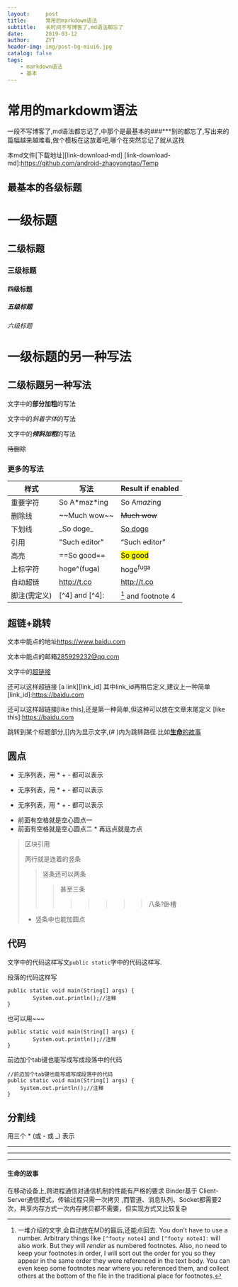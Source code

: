 ```yaml
---
layout:     post
title:      常用的markdowm语法
subtitle:   长时间不写博客了,md语法都忘了
date:       2019-03-12
author:     ZYT
header-img: img/post-bg-miui6.jpg
catalog: false
tags:
    - markdown语法
    - 基本
---
```


# 常用的markdowm语法

一段不写博客了,md语法都忘记了,中那个是最基本的###***别的都忘了,写出来的篇幅越来越难看,做个模板在这放着吧,哪个在突然忘记了就从这找

本md文件[下载地址][link-download-md]
[link-download-md]:https://github.com/android-zhaoyongtao/Temp

## 最基本的各级标题
# 一级标题
## 二级标题 
### 三级标题
#### 四级标题
##### 五级标题
###### 六级标题

一级标题的另一种写法
===
二级标题另一种写法
----

文字中的**部分加粗**的写法

文字中的*斜着字体*的写法

文字中的***倾斜加粗***的写法

~~待删除~~

### 更多的写法

样式		          | 写法	            | Result if enabled     |
--------------------|------------------|-----------------------|
重要字符				| So A\*maz\*ing   | So A<em>maz</em>ing   |
删除线  		       | \~~Much wow\~~   | <del>Much wow</del>   |
下划线					| \_So doge\_      | <u>So doge</u>        |
引用			       | \"Such editor\"  | <q>Such editor</q>    |
高亮		          | \==So good\==    | <mark>So good</mark>  |
上标字符	          | hoge\^(fuga)     | hoge<sup>fuga</sup>   |
自动超链             | http://t.co      | <http://t.co>         |
脚注(需定义)         | [\^4] and [\^4]: | [^4] and footnote 4   |

[^4]: 一堆介绍的文字,会自动放在MD的最后,还能点回去. You don't have to use a number. Arbitrary things like `[^footy note4]` and `[^footy note4]:` will also work. But they will *render* as numbered footnotes. Also, no need to keep your footnotes in order, I will sort out the order for you so they appear in the same order they were referenced in the text body. You can even keep some footnotes near where you referenced them, and collect others at the bottom of the file in the traditional place for footnotes. 

## 超链+跳转


文本中能点的地址<https://www.baidu.com>

文本中能点的邮箱<285929232@qq.com>

文字中的[超链接](https://www.baidu.com)

还可以这样超链接 [a link][link_id] 其中link_id再稍后定义,建议上一种简单
[link_id]:https://baidu.com

还可以这样超链接[like this],还是第一种简单,但这种可以放在文章末尾定义
[like this]:https://baidu.com

跳转到某个标题部分,[]内为显示文字,(# )内为跳转路径.比如[**生命**的故事](#test-path)

## 圆点

* 无序列表，用 * + - 都可以表示
+ 无序列表，用 * + - 都可以表示
- 无序列表，用 * + - 都可以表示
 * 前面有空格就是空心圆点一
 * 前面有空格就是空心圆点二
 		* 再远点就是方点


> 区块引用
> 
> 两行就是连着的竖条
>> 竖条还可以两条
>>> 甚至三条
>>>>>>>> 八条?卧槽
>
> * 竖条中也能加圆点

## 代码

文字中的代码这样写文`public static`字中的代码这样写.

段落的代码这样写

```
public static void main(String[] args) {
        System.out.println();//注释
}
```
也可以用~~~

~~~
public static void main(String[] args) {
        System.out.println();//注释
}
~~~
前边加个tab键也能写成写成段落中的代码

	//前边加个tab键也能写成写成段落中的代码
	public static void main(String[] args) {
        System.out.println();//注释
	}

## 分割线
用三个 * (或 - 或 _) 表示
***
---
___

#### <a name="test-path">生命的故事

在移动设备上,跨进程通信对通信机制的性能有严格的要求 Binder基于 Client-Server通信模式，传输过程只需一次拷贝 ,而管道、消息队列、Socket都需要2次，共享内存方式一次内存拷贝都不需要，但实现方式又比较复杂


